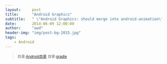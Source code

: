 ```yaml
---
layout:     post
title:      "Android Graphics"
subtitle:   " \"Android Graphics: should merge into android-animation\""
date:       2014-06-09 12:00:00
author:     "awd"
header-img: "img/post-bg-2015.jpg"
tags:
    - Android
---
```

><small>目录:[Android目录](/2014/06/09/android-index)</small>
><small>目录:[gradle](/2014/06/09/gradle)</small>



